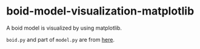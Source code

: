 # boid-model-visualization-matplotlib
A boid model is visualized by using matplotlib.

`boid.py` and part of `model.py` are from [here](https://github.com/projectmesa/mesa/tree/master/examples/boid-flockers/boid_flockers).
